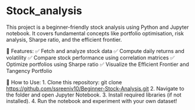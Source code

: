 # Stock_analysis
This project is a beginner-friendly stock analysis using Python and Jupyter notebook. It covers fundamental concepts like portfolio optimisation, risk analysis, Sharpe ratio, and the efficient frontier.

📌 Features:
✅ Fetch and analyze stock data
✅ Compute daily returns and volatility
✅ Compare stock performance using correlation matrices
✅ Optimize portfolios using Sharpe ratio
✅ Visualize the Efficient Frontier and Tangency Portfolio

🔹 How to Use:
	1.	Clone this repository: git clone https://github.com/ssreeniv10/Beginner-Stock-Analysis.git
  2.	Navigate to the folder and open Jupyter Notebook.
  3.	Install required libraries (if not installed).
  4.  Run the notebook and experiment with your own dataset!

 
